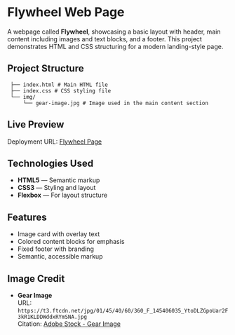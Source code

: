 # Flywheel Web Page

A webpage called **Flywheel**, showcasing a basic layout with header, main content including images and text blocks, and a footer. This project demonstrates HTML and CSS structuring for a modern landing-style page.

## Project Structure

``` mockup/
 ├── index.html # Main HTML file
 ├── index.css # CSS styling file
 └── img/
     └── gear-image.jpg # Image used in the main content section 
```

## Live Preview

Deployment URL: [Flywheel Page](https://mohithjegan.github.io/mockup/Mockup/)

## Technologies Used

- **HTML5** — Semantic markup
- **CSS3** — Styling and layout
- **Flexbox** — For layout structure

## Features

- Image card with overlay text
- Colored content blocks for emphasis
- Fixed footer with branding
- Semantic, accessible markup

## Image Credit

- **Gear Image**  
  URL: `https://t3.ftcdn.net/jpg/01/45/40/60/360_F_145406035_YtoDLZGpoUar2F3kR1KLDDWddxRYmSNA.jpg`  
  Citation: [Adobe Stock - Gear Image](https://stock.adobe.com/search?k=gears&asset_id=145406035)


